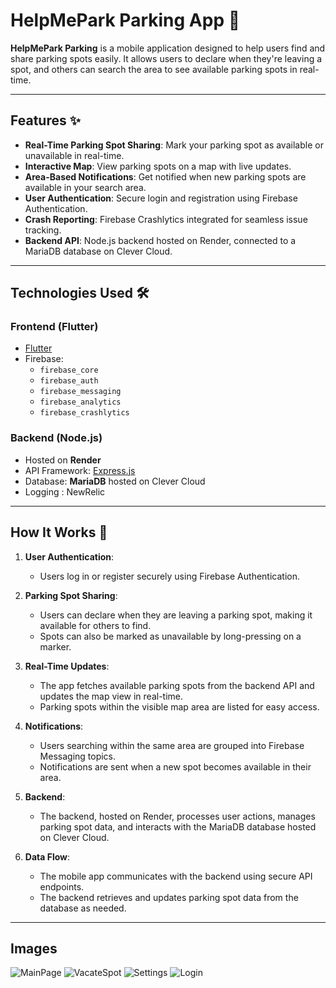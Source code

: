 # HelpMePark Parking App 🚗

**HelpMePark Parking** is a mobile application designed to help users find and share parking spots easily. It allows users to declare when they're leaving a spot, and others can search the area to see available parking spots in real-time.

---

## Features ✨

- **Real-Time Parking Spot Sharing**: Mark your parking spot as available or unavailable in real-time.
- **Interactive Map**: View parking spots on a map with live updates.
- **Area-Based Notifications**: Get notified when new parking spots are available in your search area.
- **User Authentication**: Secure login and registration using Firebase Authentication.
- **Crash Reporting**: Firebase Crashlytics integrated for seamless issue tracking.
- **Backend API**: Node.js backend hosted on Render, connected to a MariaDB database on Clever Cloud.

---

## Technologies Used 🛠️

### Frontend (Flutter)
- [Flutter](https://flutter.dev)
- Firebase:
  - `firebase_core`
  - `firebase_auth`
  - `firebase_messaging`
  - `firebase_analytics`
  - `firebase_crashlytics`

### Backend (Node.js)
- Hosted on **Render**
- API Framework: [Express.js](https://expressjs.com/)
- Database: **MariaDB** hosted on Clever Cloud
- Logging : NewRelic

---
## How It Works 🚀

1. **User Authentication**: 
   - Users log in or register securely using Firebase Authentication.
   
2. **Parking Spot Sharing**:
   - Users can declare when they are leaving a parking spot, making it available for others to find.
   - Spots can also be marked as unavailable by long-pressing on a marker.

3. **Real-Time Updates**:
   - The app fetches available parking spots from the backend API and updates the map view in real-time.
   - Parking spots within the visible map area are listed for easy access.

4. **Notifications**:
   - Users searching within the same area are grouped into Firebase Messaging topics.
   - Notifications are sent when a new spot becomes available in their area.

5. **Backend**:
   - The backend, hosted on Render, processes user actions, manages parking spot data, and interacts with the MariaDB database hosted on Clever Cloud.

6. **Data Flow**:
   - The mobile app communicates with the backend using secure API endpoints.
   - The backend retrieves and updates parking spot data from the database as needed.

---
## Images
![MainPage](readme/Screenshot_1731064337.png)
![VacateSpot](readme/Screenshot_1731065346.png)
![Settings](readme/Screenshot_1737326723.png)
![Login](readme/Screenshot_1737326101.png)
